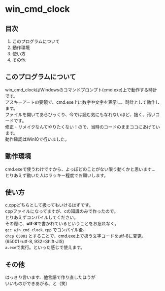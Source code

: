 # win_cmd_clock
## 目次
1. このプログラムについて
2. 動作環境
3. 使い方　
4. その他

## このプログラムについて
win_cmd_clockはWindowsのコマンドプロンプト(cmd.exe)上で動作する時計です。  
アスキーアートの要領で、cmd.exe上に数字や文字を表示し、時計として動作します。  
ファイルを開いてあらびっくり、今では読む気にもなれないほど、拙く、汚いコードです。  
修正・リメイクなんてやりたくない！ので、当時のコードのままココにあげています。  
動作確認はWin10で行いました。

## 動作環境
cmd.exeで使うわけですから、よっぽどのことがない限り動くかと思います...  
とりあえず動いた人はラッキー程度でお願いします。  

## 使い方
c,cppどちらとして扱ってもいけるはずです。  
cppファイルになってますが、cの知識のみで作ったので。  
とりあえずコンパイルしてください。  
その際に、**utf-8**で書かれているということをお忘れなく。  
`gcc win_cmd_clock.cpp` でコンパイル後、  
`chcp 65001` とすることで、cmd.exe上で扱う文字コードをutf-8に変更。  
(65001=utf-8, 932=Shift-JIS)  
`a.exe`で実行。といった感じで使えます。

## その他
はっきり言います、他言語で作り直したほうが  
いいものができあがる、と（笑）
